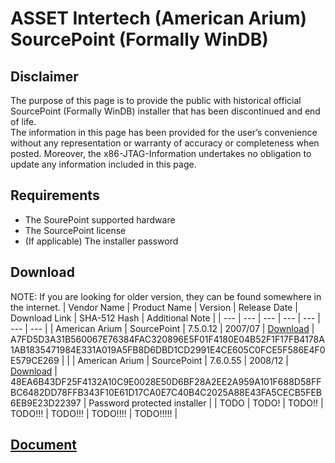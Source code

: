 # ASSET Intertech (American Arium) SourcePoint (Formally WinDB)

## Disclaimer
The purpose of this page is to provide the public with historical official SourcePoint (Formally WinDB) installer that has been discontinued and end of life.  
The information in this page has been provided for the user’s convenience without any representation or warranty of accuracy or completeness when posted. Moreover, the x86-JTAG-Information undertakes no obligation to update any information included in this page.

## Requirements
* The SourePoint supported hardware
* The SourcePoint license
* (If applicable) The installer password

## Download
NOTE: If you are looking for older version, they can be found somewhere in the internet.
| Vendor Name | Product Name | Version | Release Date | Download Link | SHA-512 Hash | Additional Note |
| --- | --- | --- | --- | --- | --- | --- |
| American Arium | SourcePoint | 7.5.0.12 | 2007/07 | [Download](./Download/SourcePoint%207.5.0.12.7z) | A7FD5D3A31B560067E76384FAC320896E5F01F4180E04B52F1F17FB4178A1AB1835471984E331A019A5FB8D6DBD1CD2991E4CE605C0FCE5F586E4F0E579CE269 | |
| American Arium | SourcePoint | 7.6.0.55 | 2008/12 | [Download](./Download/SourcePoint%207.6.0.55.7z) | 48EA6B43DF25F4132A10C9E0028E50D6BF28A2EE2A959A101F688D58FFBC6482DD78FFB343F10E61D17CA0E7C40B4C2025A88E43FA5CECB5FEB6EB9E23D22397 | Password protected installer |
| TODO | TODO! | TODO!! | TODO!!! | TODO!!! | TODO!!!! | TODO!!!!! |

## [Document](./Document)